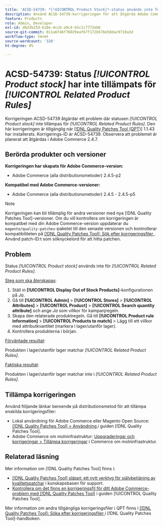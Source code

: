 ```yaml
---
title: 'ACSD-54739: *[!UICONTROL Product Stock]*-status används inte för *[!UICONTROL Related Product Rules]*'
description: Använd ACSD-54739-korrigeringen för att åtgärda Adobe Commerce-problemet där *[!UICONTROL Product Stock]*-status inte tillämpas för *[!UICONTROL Related Product Rules]*.
feature: Products
role: Admin, Developer
exl-id: d6d3b25d-b10e-4ccb-a9c4-b5c1c7773eb6
source-git-commit: 011a6f46f76029eaf67f172b576e58dac9710a3d
workflow-type: tm+mt
source-wordcount: '326'
ht-degree: 0%

---
```


# ACSD-54739: Status *[!UICONTROL Product stock]* har inte tillämpats för *[!UICONTROL Related Product Rules]*

Korrigeringen ACSD-54739 åtgärdar ett problem där statusen *[!UICONTROL Product stock]* inte tillämpas för *[!UICONTROL Related Product Rules]*. Den här korrigeringen är tillgänglig när [[!DNL Quality Patches Tool (QPT)]](https://experienceleague.adobe.com/en/docs/commerce-operations/tools/quality-patches-tool/quality-patches-tool-to-self-serve-quality-patches) 1.1.43 har installerats. Korrigerings-ID är ACSD-54739. Observera att problemet är planerat att åtgärdas i Adobe Commerce 2.4.7.

## Berörda produkter och versioner

**Korrigeringen har skapats för Adobe Commerce-version:**

* Adobe Commerce (alla distributionsmetoder) 2.4.5-p2

**Kompatibel med Adobe Commerce-versioner:**

* Adobe Commerce (alla distributionsmetoder) 2.4.5 - 2.4.5-p5

>[!NOTE]
>
>Korrigeringen kan bli tillämplig för andra versioner med nya [!DNL Quality Patches Tool]-versioner. Om du vill kontrollera om korrigeringen är kompatibel med din Adobe Commerce-version uppdaterar du `magento/quality-patches`-paketet till den senaste versionen och kontrollerar kompatibiliteten på [[!DNL Quality Patches Tool]: Sök efter korrigeringsfiler ](https://experienceleague.adobe.com/tools/commerce-quality-patches/index.html). Använd patch-ID:t som söknyckelord för att hitta patchen.

## Problem

Status *[!UICONTROL Product stock]* används inte för *[!UICONTROL Related Product Rules]*.

<u>Steg som ska återskapas</u>:

1. Ställ in **[!UICONTROL Display Out of Stock Products]**-konfigurationen på *Ja*.
1. Gå till **[!UICONTROL Admin]** > **[!UICONTROL Stores]** > **[!UICONTROL Attributes]** > **[!UICONTROL Product]** > **[!UICONTROL Search quantity attribute]** och ange *Ja* som villkor för kampanjregeln.
1. Skapa den relaterade produktregeln. Gå till **[!UICONTROL Product rule information]** > **[!UICONTROL Products to match]** > Lägg till ett villkor med attributkvantitet (markera i lager/utanför lager).
1. Kontrollera produkterna i början.

<u>Förväntade resultat</u>:

Produkten i lager/utanför lager matchar *[!UICONTROL Related Product Rules]*.

<u>Faktiska resultat</u>:

Produkten i lager/utanför lager matchar inte i *[!UICONTROL Related Product Rules]*.

## Tillämpa korrigeringen

Använd följande länkar beroende på distributionsmetod för att tillämpa enskilda korrigeringsfiler:

* Lokal användning för Adobe Commerce eller Magento Open Source: [[!DNL Quality Patches Tool] > Användning ](/help/tools/quality-patches-tool/usage.md) i guiden [!DNL Quality Patches Tool].
* Adobe Commerce om molninfrastruktur: [Uppgraderingar och korrigeringar > Tillämpa korrigeringar](https://experienceleague.adobe.com/docs/commerce-cloud-service/user-guide/develop/upgrade/apply-patches.html) i Commerce om molninfrastruktur.

## Relaterad läsning

Mer information om [!DNL Quality Patches Tool] finns i:

* [[!DNL Quality Patches Tool] släppt: ett nytt verktyg för självbetjäning av kvalitetspatchar](https://experienceleague.adobe.com/en/docs/commerce-operations/tools/quality-patches-tool/quality-patches-tool-to-self-serve-quality-patches) i kunskapsbasen för support.
* [Kontrollera om det finns en korrigeringsfil för ditt Adobe Commerce-problem med  [!DNL Quality Patches Tool]](/help/tools/quality-patches-tool/patches-available-in-qpt/check-patch-for-magento-issue-with-magento-quality-patches.md) i guiden [!UICONTROL Quality Patches Tool].


Mer information om andra tillgängliga korrigeringsfiler i QPT finns i [[!DNL Quality Patches Tool]: Söka efter korrigeringsfiler ](https://experienceleague.adobe.com/tools/commerce-quality-patches/index.html) i [!DNL Quality Patches Tool]-handboken.
